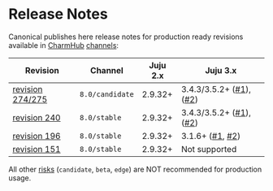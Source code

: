 # Release Notes

Canonical publishes here release notes for production ready revisions available in [CharmHub](https://charmhub.io) [channels](https://juju.is/docs/sdk/channel):

| Revision | Channel | Juju 2.x | Juju 3.x |
|---|---|---|---|
| [revision 274/275](/t/15275) | `8.0/candidate` | 2.9.32+ | 3.4.3/3.5.2+ ([#1](https://bugs.launchpad.net/juju/+bug/2065284)), ([#2](https://bugs.launchpad.net/juju/+bug/2064772)) |
| [revision 240](/t/14071) | `8.0/stable` | 2.9.32+ | 3.4.3/3.5.2+ ([#1](https://bugs.launchpad.net/juju/+bug/2065284)), ([#2](https://bugs.launchpad.net/juju/+bug/2064772)) |
| [revision 196](/t/11883) | `8.0/stable` |  2.9.32+ | 3.1.6+ ([#1](https://bugs.launchpad.net/juju/+bug/2029285), [#2](https://bugs.launchpad.net/juju/+bug/2029282)) |
| [revision 151](/t/11882) | `8.0/stable` |  2.9.32+ | Not supported |

All other [risks](https://juju.is/docs/sdk/channel#heading--risk) (`candidate`, `beta`, `edge`) are NOT recommended for production usage.